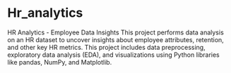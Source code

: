 # Hr_analytics
HR Analytics - Employee Data Insights This project performs data analysis on an HR dataset to uncover insights about employee attributes, retention, and other key HR metrics. This project includes data preprocessing, exploratory data analysis (EDA), and visualizations using Python libraries like pandas, NumPy, and Matplotlib.  
